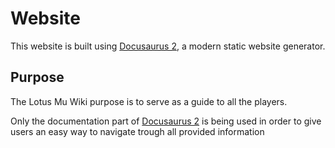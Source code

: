# Website

This website is built using [Docusaurus 2](https://docusaurus.io/), a modern static website generator.

## Purpose

The Lotus Mu Wiki purpose is to serve as a guide to all the players.

Only the documentation part of [Docusaurus 2](https://docusaurus.io/) is being used in order to give users an easy way to navigate trough all provided information
